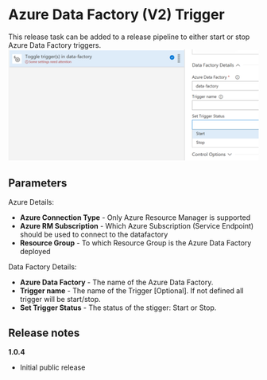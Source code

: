 # Azure Data Factory (V2) Trigger

This release task can be added to a release pipeline to either start or stop Azure Data Factory triggers.
![](../images/screenshot-4.png)

## Parameters

Azure Details:
- **Azure Connection Type** - Only Azure Resource Manager is supported
- **Azure RM Subscription** - Which Azure Subscription (Service Endpoint) should be used to connect to the datafactory
- **Resource Group** - To which Resource Group is the Azure Data Factory deployed

Data Factory Details:
- **Azure Data Factory** - The name of the Azure Data Factory.
- **Trigger name** - The name of the Trigger [Optional]. If not defined all trigger will be start/stop.
- **Set Trigger Status** - The status of the stigger: Start or Stop.

## Release notes

**1.0.4**
- Initial public release
